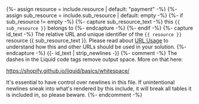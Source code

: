 {%- assign resource = include.resource | default: "payment" -%}
{%- assign sub_resource = include.sub_resource | default: empty -%}
{%- if sub_resource != empty -%}
    {%- capture sub_resource_text -%}
        this `{{ sub_resource }}` belongs to
    {%- endcapture -%}
{%- endif -%}
{%- capture id_text -%}
    The relative URL and unique identifier of the
    `{{ resource }}` resource {{ sub_resource_text }}.
    Please read about [URL Usage](/introduction#url-usage) to
    understand how this and other URLs should be used in your solution.
{%- endcapture -%}
{{- id_text | strip_newlines -}}
{%- comment -%}
The dashes in the Liquid code tags remove output space. More on that here:

<https://shopify.github.io/liquid/basics/whitespace/>

It's essential to have control over newlines in this file. If unintentional
newlines sneak into what's rendered by this include, it will break all tables
it is included in, so please beware.
{%- endcomment -%}
